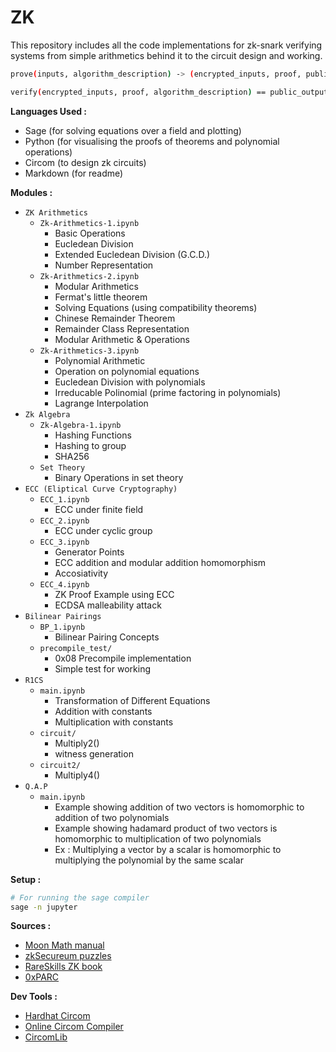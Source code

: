 # ZK

This repository includes all the code implementations for zk-snark verifying systems from simple arithmetics behind it to the circuit design and working.

```sh
prove(inputs, algorithm_description) -> (encrypted_inputs, proof, public_output)

verify(encrypted_inputs, proof, algorithm_description) == public_output
```

**Languages Used :**

- Sage (for solving equations over a field and plotting)
- Python (for visualising the proofs of theorems and polynomial operations)
- Circom (to design zk circuits)
- Markdown (for readme)

**Modules :**

- `ZK Arithmetics`
  - `Zk-Arithmetics-1.ipynb`
    - Basic Operations
    - Eucledean Division
    - Extended Eucledean Division (G.C.D.)
    - Number Representation
  - `Zk-Arithmetics-2.ipynb`
    - Modular Arithmetics
    - Fermat's little theorem
    - Solving Equations (using compatibility theorems)
    - Chinese Remainder Theorem
    - Remainder Class Representation
    - Modular Arithmetic & Operations
  - `Zk-Arithmetics-3.ipynb`
    - Polynomial Arithmetic
    - Operation on polynomial equations
    - Eucledean Division with polynomials
    - Irreducable Polinomial (prime factoring in polynomials)
    - Lagrange Interpolation
- `Zk Algebra`
  - `Zk-Algebra-1.ipynb`
    - Hashing Functions
    - Hashing to group
    - SHA256
  - `Set Theory`
    - Binary Operations in set theory
- `ECC (Eliptical Curve Cryptography)`
  - `ECC_1.ipynb`
    - ECC under finite field
  - `ECC_2.ipynb`
    - ECC under cyclic group
  - `ECC_3.ipynb`
    - Generator Points
    - ECC addition and modular addition homomorphism
    - Accosiativity
  - `ECC_4.ipynb`
    - ZK Proof Example using ECC
    - ECDSA malleability attack
- `Bilinear Pairings`
  - `BP_1.ipynb`
    - Bilinear Pairing Concepts
  - `precompile_test/`
    - 0x08 Precompile implementation
    - Simple test for working
- `R1CS`
  - `main.ipynb`
    - Transformation of Different Equations
    - Addition with constants
    - Multiplication with constants
  - `circuit/`
    - Multiply2()
    - witness generation
  - `circuit2/`
    - Multiply4()
- `Q.A.P`
  - `main.ipynb`
    - Example showing addition of two vectors is homomorphic to addition of two polynomials
    - Example showing hadamard product of two vectors is homomorphic to multiplication of two polynomials
    - Ex : Multiplying a vector by a scalar is homomorphic to multiplying the polynomial by the same scalar

**Setup :**

```sh
# For running the sage compiler
sage -n jupyter
```

**Sources :**

- [Moon Math manual](./main-moonmath.pdf)
- [zkSecureum puzzles](./zkSecureum_notes.pdf)
- [RareSkills ZK book](https://www.rareskills.io/zk-book)
- [0xPARC](https://learn.0xparc.org/materials/circom/learning-group-1/intro-zkp/)

**Dev Tools :**

- [Hardhat Circom](https://github.com/projectsophon/hardhat-circom)
- [Online Circom Compiler](https://zkrepl.dev/)
- [CircomLib](https://github.com/iden3/circomlib)
